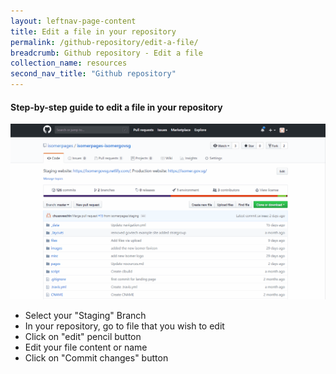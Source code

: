 ```yaml
---
layout: leftnav-page-content
title: Edit a file in your repository
permalink: /github-repository/edit-a-file/
breadcrumb: Github repository - Edit a file
collection_name: resources
second_nav_title: "Github repository"
---
```

#### **Step-by-step guide to edit a file in your repository**
![Editing a file in your repository](/images/resources/editing-file-to-your-repository.gif)

* Select your "Staging" Branch
* In your repository, go to file that you wish to edit
* Click on "edit" pencil button
* Edit your file content or name
* Click on "Commit changes" button
